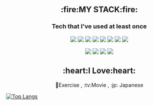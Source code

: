 <!--
**DevSua/Devsua** is a ✨ _special_ ✨ repository because its `README.md` (this file) appears on your GitHub profile.

Here are some ideas to get you started:

- 🌱 I’m currently learning ...
- 🤔 I’m looking for help with ...
- 💬 Ask me about ...
- 📫 How to reach me: ...
- 😄 Pronouns: ...
- ⚡ Fun fact: ...
👋
-->
<div align="center">
  <h2>:fire:MY STACK:fire:</h2>
  
### Tech that I've used at least once

<img src="https://img.shields.io/badge/HTML5-E34F26?style=flat&logo=html5&logoColor=white"/> <img src="https://img.shields.io/badge/CSS3-1572B6?style=flat&logo=CSS3&logoColor=white"/> <img src="https://img.shields.io/badge/JavaScript-F7DF1E?style=flat&logo=javascript&logoColor=white"/> <img src="https://img.shields.io/badge/MySQL-4479A1?style=flat&logo=MySQL&logoColor=white"/> <img src="https://img.shields.io/badge/PHP-777BB4?style=flat&logo=PHP&logoColor=white"/>
  <img src="https://img.shields.io/badge/C-A8B9CC?style=flat&logo=C&logoColor=white"/>  <img src="https://img.shields.io/badge/Linux-FCC624?style=flat&logo=Linux&logoColor=white"/>   <img src="https://img.shields.io/badge/Java-E34F26?style=flat&logo=Java&logoColor=white"/>

  
 <img src="https://img.shields.io/badge/GitHub-181717?style=flat&logo=GitHub&logoColor=white"/>  <img src="https://img.shields.io/badge/Figma-F24E1E?style=flat&logo=Figma&logoColor=white"/> <img src="https://img.shields.io/badge/Notion-000000?style=flat&logo=Notion&logoColor=white"/>  <img src="https://img.shields.io/badge/Amazon AWS-663399?style=flat&logo=Amazon AWS&logoColor=white"/>

  
  <h2>:heart:I Love:heart:</h2>
  💪Exercise , :tv:Movie , :jp: Japanese
    
  </div>

 
  [![Top Langs](https://github-readme-stats.vercel.app/api/top-langs/?username=DevSua)](https://github.com/DevSua/github-readme-stats)
